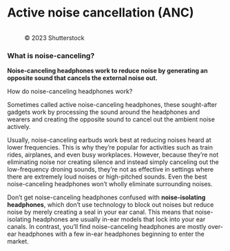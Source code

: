 # Active noise cancellation (ANC)

<figure><img src="https://images.versus.io/property/noisecanceling-1598412591822.variety.jpg" alt=""><figcaption><p>© 2023 Shutterstock</p></figcaption></figure>

### What is noise-canceling?

**Noise-canceling headphones work to reduce noise by generating an opposite sound that cancels the external noise out.**

How do noise-canceling headphones work?

Sometimes called active noise-canceling headphones, these sought-after gadgets work by processing the sound around the headphones and wearers and creating the opposite sound to cancel out the ambient noise actively.

Usually, noise-canceling earbuds work best at reducing noises heard at lower frequencies. This is why they’re popular for activities such as train rides, airplanes, and even busy workplaces. However, because they’re not eliminating noise nor creating silence and instead simply canceling out the low-frequency droning sounds, they’re not as effective in settings where there are extremely loud noises or high-pitched sounds. Even the best noise-canceling headphones won’t wholly eliminate surrounding noises.

Don’t get noise-canceling headphones confused with **noise-isolating headphones**, which don’t use technology to block out noises but reduce noise by merely creating a seal in your ear canal. This means that noise-isolating headphones are usually in-ear models that lock into your ear canals. In contrast, you’ll find noise-canceling headphones are mostly over-ear headphones with a few in-ear headphones beginning to enter the market.
